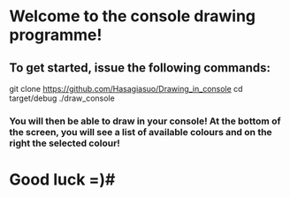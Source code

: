 # Welcome to the console drawing programme!

## To get started, issue the following commands:

git clone https://github.com/Hasagiasuo/Drawing_in_console
cd target/debug
./draw_console
### You will then be able to draw in your console! At the bottom of the screen, you will see a list of available colours and on the right the selected colour!

# Good luck =)#
